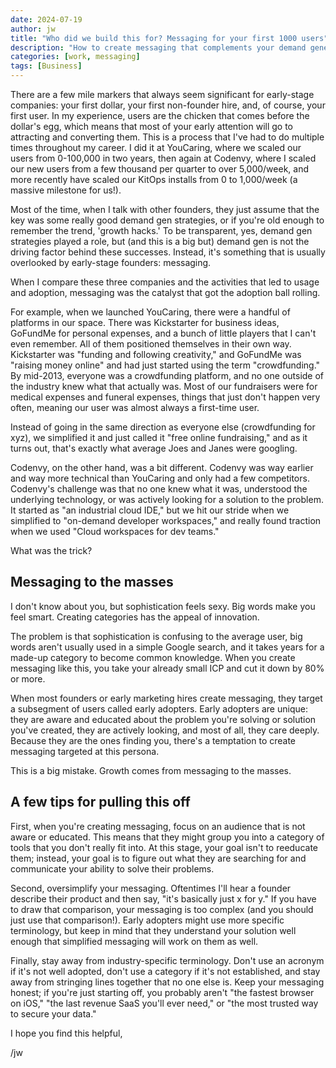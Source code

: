 ```yaml
---
date: 2024-07-19
author: jw
title: "Who did we build this for? Messaging for your first 1000 users"
description: "How to create messaging that complements your demand generation strategies"
categories: [work, messaging]
tags: [Business]
---
```


There are a few mile markers that always seem significant for early-stage companies: your first dollar, your first non-founder hire, and, of course, your first user. In my experience, users are the chicken that comes before the dollar's egg, which means that most of your early attention will go to attracting and converting them. This is a process that I've had to do multiple times throughout my career. I did it at YouCaring, where we scaled our users from 0-100,000 in two years, then again at Codenvy, where I scaled our new users from a few thousand per quarter to over 5,000/week, and more recently have scaled our KitOps installs from 0 to 1,000/week (a massive milestone for us!).

Most of the time, when I talk with other founders, they just assume that the key was some really good demand gen strategies, or if you're old enough to remember the trend, 'growth hacks.' To be transparent, yes, demand gen strategies played a role, but (and this is a big but) demand gen is not the driving factor behind these successes. Instead, it's something that is usually overlooked by early-stage founders: messaging.

When I compare these three companies and the activities that led to usage and adoption, messaging was the catalyst that got the adoption ball rolling.

For example, when we launched YouCaring, there were a handful of platforms in our space. There was Kickstarter for business ideas, GoFundMe for personal expenses, and a bunch of little players that I can't even remember. All of them positioned themselves in their own way. Kickstarter was "funding and following creativity," and GoFundMe was "raising money online" and had just started using the term "crowdfunding." By mid-2013, everyone was a crowdfunding platform, and no one outside of the industry knew what that actually was. Most of our fundraisers were for medical expenses and funeral expenses, things that just don't happen very often, meaning our user was almost always a first-time user.

Instead of going in the same direction as everyone else (crowdfunding for xyz), we simplified it and just called it "free online fundraising," and as it turns out, that's exactly what average Joes and Janes were googling.

Codenvy, on the other hand, was a bit different. Codenvy was way earlier and way more technical than YouCaring and only had a few competitors. Codenvy's challenge was that no one knew what it was, understood the underlying technology, or was actively looking for a solution to the problem. It started as "an industrial cloud IDE," but we hit our stride when we simplified to "on-demand developer workspaces," and really found traction when we used "Cloud workspaces for dev teams."

What was the trick? 

<h2>Messaging to the masses </h2>

I don't know about you, but sophistication feels sexy. Big words make you feel smart. Creating categories has the appeal of innovation.

The problem is that sophistication is confusing to the average user, big words aren't usually used in a simple Google search, and it takes years for a made-up category to become common knowledge. When you create messaging like this, you take your already small ICP and cut it down by 80% or more.

When most founders or early marketing hires create messaging, they target a subsegment of users called early adopters. Early adopters are unique: they are aware and educated about the problem you're solving or solution you've created, they are actively looking, and most of all, they care deeply. Because they are the ones finding you, there's a temptation to create messaging targeted at this persona.

This is a big mistake. Growth comes from messaging to the masses. 

<h2>A few tips for pulling this off</h2>

First, when you're creating messaging, focus on an audience that is not aware or educated. This means that they might group you into a category of tools that you don't really fit into. At this stage, your goal isn't to reeducate them; instead, your goal is to figure out what they are searching for and communicate your ability to solve their problems.

Second, oversimplify your messaging. Oftentimes I'll hear a founder describe their product and then say, "it's basically just x for y." If you have to draw that comparison, your messaging is too complex (and you should just use that comparison!). Early adopters might use more specific terminology, but keep in mind that they understand your solution well enough that simplified messaging will work on them as well.

Finally, stay away from industry-specific terminology. Don't use an acronym if it's not well adopted, don't use a category if it's not established, and stay away from stringing lines together that no one else is. Keep your messaging honest; if you're just starting off, you probably aren't "the fastest browser on iOS," "the last revenue SaaS you'll ever need," or "the most trusted way to secure your data."

I hope you find this helpful,

/jw